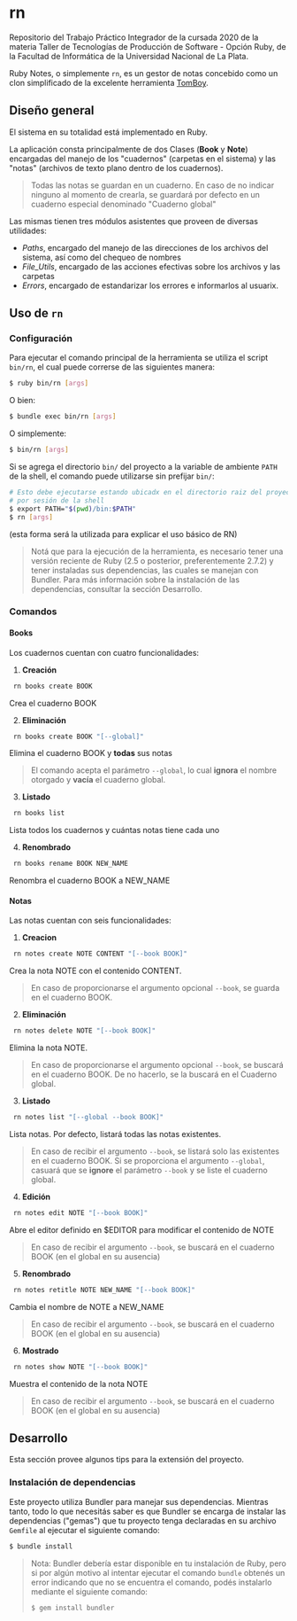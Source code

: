 # rn

Repositorio del Trabajo Práctico Integrador de la cursada 2020 de la materia
Taller de Tecnologías de Producción de Software - Opción Ruby, de la Facultad de Informática
de la Universidad Nacional de La Plata.

Ruby Notes, o simplemente `rn`, es un gestor de notas concebido como un clon simplificado
de la excelente herramienta [TomBoy](https://wiki.gnome.org/Apps/Tomboy).


## Diseño general

El sistema en su totalidad está implementado en Ruby.

La aplicación consta principalmente de dos Clases (**Book** y **Note**) encargadas del 
manejo de los "cuadernos" (carpetas en el sistema) y las "notas" (archivos de texto plano 
dentro de los cuadernos).

> Todas las notas se guardan en un cuaderno. En caso de no indicar ninguno al momento de 
> crearla, se guardará por defecto en un cuaderno especial denominado "Cuaderno global"

Las mismas tienen tres módulos asistentes que proveen de diversas utilidades:

   * *Paths*, encargado del manejo de las direcciones de los archivos del sistema, así como 
   del chequeo de nombres
   * *File_Utils*, encargado de las acciones efectivas sobre los archivos y las carpetas
   * *Errors*, encargado de estandarizar los errores e informarlos al usuarix.


## Uso de `rn`

### Configuración

Para ejecutar el comando principal de la herramienta se utiliza el script `bin/rn`, el cual
puede correrse de las siguientes manera:

```bash
$ ruby bin/rn [args]
```

O bien:

```bash
$ bundle exec bin/rn [args]
```

O simplemente:

```bash
$ bin/rn [args]
```

Si se agrega el directorio `bin/` del proyecto a la variable de ambiente `PATH` de la shell,
el comando puede utilizarse sin prefijar `bin/`:

```bash
# Esto debe ejecutarse estando ubicadx en el directorio raiz del proyecto, una única vez
# por sesión de la shell
$ export PATH="$(pwd)/bin:$PATH"
$ rn [args]
```

(esta forma será la utilizada para explicar el uso básico de RN)

> Notá que para la ejecución de la herramienta, es necesario tener una versión reciente de
> Ruby (2.5 o posterior, preferentemente 2.7.2) y tener instaladas sus dependencias, las cuales 
> se manejan con Bundler. Para más información sobre la instalación de las dependencias, consultar 
> la sección Desarrollo.

### Comandos

#### Books

Los cuadernos cuentan con cuatro funcionalidades:

   1. **Creación**

   ```bash
    rn books create BOOK 
   ```

   Crea el cuaderno BOOK

   2. **Eliminación**

   ```bash
    rn books create BOOK "[--global]"
   ```

   Elimina el cuaderno BOOK y **todas** sus notas

   > El comando acepta el parámetro ` --global `, lo cual **ignora** el nombre otorgado y 
   > **vacía** el cuaderno global.

   3. **Listado**

   ```bash
    rn books list
   ```

  Lista todos los cuadernos y cuántas notas tiene cada uno

   4. **Renombrado**

   ```bash
    rn books rename BOOK NEW_NAME
   ```

  Renombra el cuaderno BOOK a NEW_NAME

#### Notas

Las notas cuentan con seis funcionalidades:

   1. **Creacion**

   ```bash
    rn notes create NOTE CONTENT "[--book BOOK]"
   ```

  Crea la nota NOTE con el contenido CONTENT.
   
  > En caso de proporcionarse el argumento opcional `--book`, se guarda en el cuaderno BOOK.

   2. **Eliminación**

   ```bash
    rn notes delete NOTE "[--book BOOK]"
   ```

   Elimina la nota NOTE.
  
  > En caso de proporcionarse el argumento opcional `--book`, se buscará en el cuaderno BOOK.
  > De no hacerlo, se la buscará en el Cuaderno global.

   3. **Listado**

   ```bash
    rn notes list "[--global --book BOOK]"
   ```

   Lista notas. Por defecto, listará todas las notas existentes.

  > En caso de recibir el argumento `--book`, se listará solo las existentes en el cuaderno BOOK. 
  > Si se proporciona el argumento `--global`, casuará que se **ignore** el parámetro 
  > `--book` y se liste el cuaderno global.

   4. **Edición**

   ```bash
    rn notes edit NOTE "[--book BOOK]"
   ```

   Abre el editor definido en $EDITOR para modificar el contenido de NOTE

  > En caso de recibir el argumento `--book`, se buscará en el cuaderno BOOK (en el global en su ausencia)

   5. **Renombrado**

   ```bash
    rn notes retitle NOTE NEW_NAME "[--book BOOK]"
   ```

  Cambia el nombre de NOTE a NEW_NAME

  > En caso de recibir el argumento `--book`, se buscará en el cuaderno BOOK (en el global en su ausencia)

   6. **Mostrado**

   ```bash
    rn notes show NOTE "[--book BOOK]"
   ```

   Muestra el contenido de la nota NOTE

  > En caso de recibir el argumento `--book`, se buscará en el cuaderno BOOK (en el global en su ausencia)


## Desarrollo

Esta sección provee algunos tips para la extensión del proyecto.

### Instalación de dependencias

Este proyecto utiliza Bundler para manejar sus dependencias. Mientras tanto,
todo lo que necesitás saber es que Bundler se encarga de instalar las dependencias ("gemas")
que tu proyecto tenga declaradas en su archivo `Gemfile` al ejecutar el siguiente comando:

```bash
$ bundle install
```

> Nota: Bundler debería estar disponible en tu instalación de Ruby, pero si por algún
> motivo al intentar ejecutar el comando `bundle` obtenés un error indicando que no se
> encuentra el comando, podés instalarlo mediante el siguiente comando:
>
> ```bash
> $ gem install bundler
> ```
